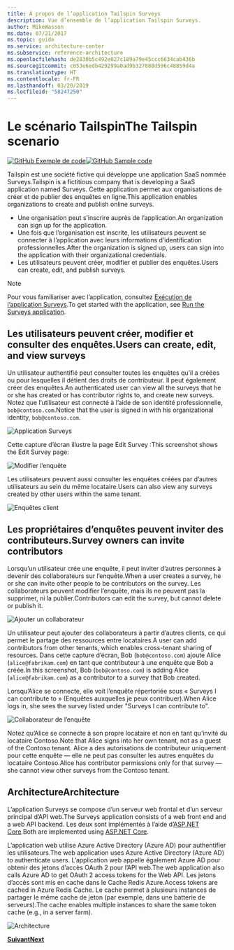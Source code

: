 ```yaml
---
title: À propos de l’application Tailspin Surveys
description: Vue d’ensemble de l’application Tailspin Surveys.
author: MikeWasson
ms.date: 07/21/2017
ms.topic: guide
ms.service: architecture-center
ms.subservice: reference-architecture
ms.openlocfilehash: de2830b5c492e027c189a79e45ccc6634cab436b
ms.sourcegitcommit: c053e6edb429299a0ad9b327888d596c48859d4a
ms.translationtype: HT
ms.contentlocale: fr-FR
ms.lasthandoff: 03/20/2019
ms.locfileid: "58247250"
---
```

# <a name="the-tailspin-scenario"></a><span data-ttu-id="23079-103">Le scénario Tailspin</span><span class="sxs-lookup"><span data-stu-id="23079-103">The Tailspin scenario</span></span>

<span data-ttu-id="23079-104">[![GitHub](../_images/github.png) Exemple de code][sample application]</span><span class="sxs-lookup"><span data-stu-id="23079-104">[![GitHub](../_images/github.png) Sample code][sample application]</span></span>

<span data-ttu-id="23079-105">Tailspin est une société fictive qui développe une application SaaS nommée Surveys.</span><span class="sxs-lookup"><span data-stu-id="23079-105">Tailspin is a fictitious company that is developing a SaaS application named Surveys.</span></span> <span data-ttu-id="23079-106">Cette application permet aux organisations de créer et de publier des enquêtes en ligne.</span><span class="sxs-lookup"><span data-stu-id="23079-106">This application enables organizations to create and publish online surveys.</span></span>

* <span data-ttu-id="23079-107">Une organisation peut s’inscrire auprès de l’application.</span><span class="sxs-lookup"><span data-stu-id="23079-107">An organization can sign up for the application.</span></span>
* <span data-ttu-id="23079-108">Une fois que l’organisation est inscrite, les utilisateurs peuvent se connecter à l’application avec leurs informations d’identification professionnelles.</span><span class="sxs-lookup"><span data-stu-id="23079-108">After the organization is signed up, users can sign into the application with their organizational credentials.</span></span>
* <span data-ttu-id="23079-109">Les utilisateurs peuvent créer, modifier et publier des enquêtes.</span><span class="sxs-lookup"><span data-stu-id="23079-109">Users can create, edit, and publish surveys.</span></span>

> [!NOTE]
> <span data-ttu-id="23079-110">Pour vous familiariser avec l’application, consultez [Exécution de l’application Surveys].</span><span class="sxs-lookup"><span data-stu-id="23079-110">To get started with the application, see [Run the Surveys application].</span></span>

## <a name="users-can-create-edit-and-view-surveys"></a><span data-ttu-id="23079-111">Les utilisateurs peuvent créer, modifier et consulter des enquêtes.</span><span class="sxs-lookup"><span data-stu-id="23079-111">Users can create, edit, and view surveys</span></span>

<span data-ttu-id="23079-112">Un utilisateur authentifié peut consulter toutes les enquêtes qu’il a créées ou pour lesquelles il détient des droits de contributeur. Il peut également créer des enquêtes.</span><span class="sxs-lookup"><span data-stu-id="23079-112">An authenticated user can view all the surveys that he or she has created or has contributor rights to, and create new surveys.</span></span> <span data-ttu-id="23079-113">Notez que l’utilisateur est connecté à l’aide de son identité professionnelle, `bob@contoso.com`.</span><span class="sxs-lookup"><span data-stu-id="23079-113">Notice that the user is signed in with his organizational identity, `bob@contoso.com`.</span></span>

![Application Surveys](./images/surveys-screenshot.png)

<span data-ttu-id="23079-115">Cette capture d’écran illustre la page Edit Survey :</span><span class="sxs-lookup"><span data-stu-id="23079-115">This screenshot shows the Edit Survey page:</span></span>

![Modifier l’enquête](./images/edit-survey.png)

<span data-ttu-id="23079-117">Les utilisateurs peuvent aussi consulter les enquêtes créées par d’autres utilisateurs au sein du même locataire.</span><span class="sxs-lookup"><span data-stu-id="23079-117">Users can also view any surveys created by other users within the same tenant.</span></span>

![Enquêtes client](./images/tenant-surveys.png)

## <a name="survey-owners-can-invite-contributors"></a><span data-ttu-id="23079-119">Les propriétaires d’enquêtes peuvent inviter des contributeurs.</span><span class="sxs-lookup"><span data-stu-id="23079-119">Survey owners can invite contributors</span></span>

<span data-ttu-id="23079-120">Lorsqu’un utilisateur crée une enquête, il peut inviter d’autres personnes à devenir des collaborateurs sur l’enquête.</span><span class="sxs-lookup"><span data-stu-id="23079-120">When a user creates a survey, he or she can invite other people to be contributors on the survey.</span></span> <span data-ttu-id="23079-121">Les collaborateurs peuvent modifier l’enquête, mais ils ne peuvent pas la supprimer, ni la publier.</span><span class="sxs-lookup"><span data-stu-id="23079-121">Contributors can edit the survey, but cannot delete or publish it.</span></span>

![Ajouter un collaborateur](./images/add-contributor.png)

<span data-ttu-id="23079-123">Un utilisateur peut ajouter des collaborateurs à partir d’autres clients, ce qui permet le partage des ressources entre locataires.</span><span class="sxs-lookup"><span data-stu-id="23079-123">A user can add contributors from other tenants, which enables cross-tenant sharing of resources.</span></span> <span data-ttu-id="23079-124">Dans cette capture d’écran, Bob (`bob@contoso.com`) ajoute Alice (`alice@fabrikam.com`) en tant que contributeur à une enquête que Bob a créée.</span><span class="sxs-lookup"><span data-stu-id="23079-124">In this screenshot, Bob (`bob@contoso.com`) is adding Alice (`alice@fabrikam.com`) as a contributor to a survey that Bob created.</span></span>

<span data-ttu-id="23079-125">Lorsqu’Alice se connecte, elle voit l’enquête répertoriée sous « Surveys I can contribute to » (Enquêtes auxquelles je peux contribuer).</span><span class="sxs-lookup"><span data-stu-id="23079-125">When Alice logs in, she sees the survey listed under "Surveys I can contribute to".</span></span>

![Collaborateur de l’enquête](./images/contributor.png)

<span data-ttu-id="23079-127">Notez qu’Alice se connecte à son propre locataire et non en tant qu’invité du locataire Contoso.</span><span class="sxs-lookup"><span data-stu-id="23079-127">Note that Alice signs into her own tenant, not as a guest of the Contoso tenant.</span></span> <span data-ttu-id="23079-128">Alice a des autorisations de contributeur uniquement pour cette enquête &mdash; elle ne peut pas consulter les autres enquêtes du locataire Contoso.</span><span class="sxs-lookup"><span data-stu-id="23079-128">Alice has contributor permissions only for that survey &mdash; she cannot view other surveys from the Contoso tenant.</span></span>

## <a name="architecture"></a><span data-ttu-id="23079-129">Architecture</span><span class="sxs-lookup"><span data-stu-id="23079-129">Architecture</span></span>

<span data-ttu-id="23079-130">L’application Surveys se compose d’un serveur web frontal et d’un serveur principal d’API web.</span><span class="sxs-lookup"><span data-stu-id="23079-130">The Surveys application consists of a web front end and a web API backend.</span></span> <span data-ttu-id="23079-131">Les deux sont implémentés à l’aide d’[ASP.NET Core].</span><span class="sxs-lookup"><span data-stu-id="23079-131">Both are implemented using [ASP.NET Core].</span></span>

<span data-ttu-id="23079-132">L’application web utilise Azure Active Directory (Azure AD) pour authentifier les utilisateurs.</span><span class="sxs-lookup"><span data-stu-id="23079-132">The web application uses Azure Active Directory (Azure AD) to authenticate users.</span></span> <span data-ttu-id="23079-133">L’application web appelle également Azure AD pour obtenir des jetons d’accès OAuth 2 pour l’API web.</span><span class="sxs-lookup"><span data-stu-id="23079-133">The web application also calls Azure AD to get OAuth 2 access tokens for the Web API.</span></span> <span data-ttu-id="23079-134">Les jetons d’accès sont mis en cache dans le Cache Redis Azure.</span><span class="sxs-lookup"><span data-stu-id="23079-134">Access tokens are cached in Azure Redis Cache.</span></span> <span data-ttu-id="23079-135">Le cache permet à plusieurs instances de partager le même cache de jeton (par exemple, dans une batterie de serveurs).</span><span class="sxs-lookup"><span data-stu-id="23079-135">The cache enables multiple instances to share the same token cache (e.g., in a server farm).</span></span>

![Architecture](./images/architecture.png)

<span data-ttu-id="23079-137">[**Suivant**][authentication]</span><span class="sxs-lookup"><span data-stu-id="23079-137">[**Next**][authentication]</span></span>

<!-- links -->

[authentication]: authenticate.md

[Exécution de l’application Surveys]: ./run-the-app.md
[Run the Surveys application]: ./run-the-app.md
[ASP.NET Core]: /aspnet/core
[sample application]: https://github.com/mspnp/multitenant-saas-guidance
